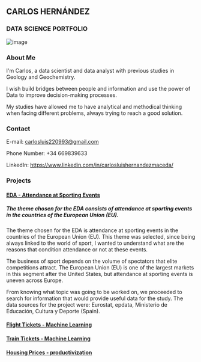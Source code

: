 ## CARLOS HERNÁNDEZ
### DATA SCIENCE PORTFOLIO
![image](https://media-exp1.licdn.com/dms/image/D5603AQGjcfPifbcCHg/profile-displayphoto-shrink_400_400/0/1642709293580?e=1649289600&v=beta&t=CHQ25QKMyZMPOECFy_PpzflVEyZEvTBCzJjF_Z3fjCU)

### About Me
I'm Carlos, a data scientist and data analyst with previous studies in Geology and Geochemistry.

I wish build bridges between people and information and use the power of Data to improve decision-making processes.

My studies have allowed me to have analytical and methodical thinking when facing different problems, always trying to reach a good solution.

### Contact
E-mail: carlosluis220993@gmail.com<br>

Phone Number: +34 669839633<br>

LinkedIn: https://www.linkedin.com/in/carlosluishernandezmaceda/

### Projects

#### [EDA - Attendance at Sporting Events](https://github.com/carlos-hernandez1993/BOOTCAMP_EDA)
##### The theme chosen for the EDA consists of attendance at sporting events in the countries of the European Union (EU).
The theme chosen for the EDA is attendance at sporting events in the countries of the European Union (EU).
This theme was selected, since being always linked to the world of sport, I wanted to understand what are the reasons that condition attendance or not at these events.

The business of sport depends on the volume of spectators that elite competitions attract. The European Union (EU) is one of the largest markets in this segment after the United States, but attendance at sporting events is uneven across Europe.

From knowing what topic was going to be worked on, we proceeded to search for information that would provide useful data for the study. The data sources for the project were: Eurostat,
epdata,
Ministerio de Educación, Cultura y Deporte (Spain).

#### [Flight Tickets - Machine Learning](https://github.com/carlos-hernandez1993/BOOTCAMP_MACHINE_LEARNING)

#### [Train Tickets - Machine Learning](https://github.com/carlos-hernandez1993/train_tickets)

#### [Housing Prices - productivization](https://github.com/carlos-hernandez1993/App_Viviendas)